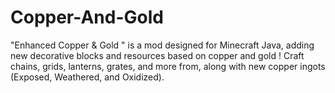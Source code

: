 # Copper-And-Gold
"Enhanced Copper &amp; Gold " is a mod designed for Minecraft Java, adding new decorative blocks and resources based on copper and gold ! Craft chains, grids, lanterns, grates, and more from, along with new copper ingots (Exposed, Weathered, and Oxidized).
